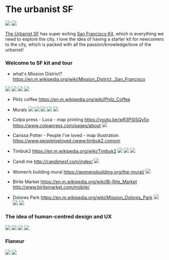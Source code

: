 
# The urbanist SF
![](theurbanistSF03.jpg)
![](theurbanistSF04.jpg)

[The Urbanist SF](http://www.theurbanistsf.com/) has super exiting
[San Francisco Kit](https://squareup.com/market/urbanist-sf/pedestrian-essentials-tote), which is everything we need to explore the city. I love the idea of having a starter kit for newcomers to the city, which is packed with all the passion/knowledge/love of the urbanist!


### Welcome to SF kit and tour

- what's Mission District?
https://en.m.wikipedia.org/wiki/Mission_District,_San_Francisco

![](theurbanistSF05.jpg)
![](theurbanistSF06.jpg)
![](theurbanistSF07.jpg)
![](theurbanistSF13.jpg)

- Philz coffee
https://en.m.wikipedia.org/wiki/Philz_Coffee

- Murals
![](theurbanistSF08.jpg)
![](theurbanistSF09.jpg)
![](theurbanistSF10.jpg)
![](theurbanistSF11.jpg)
![](theurbanistSF12.jpg)

- Colpa press - Luca - map printing
https://youtu.be/wR3PSISQy5o
https://www.colpapress.com/pages/about
![](theurbanistSF14.jpg)

- Carissa Potter - People I’ve loved - map illustration
https://www.peopleiveloved.cwww.timbuk2.comom

- Timbuk2
https://en.m.wikipedia.org/wiki/Timbuk2
![](theurbanistSF15.jpg)
![](theurbanistSF16.jpg)
![](theurbanistSF17.jpg)

- Candi me
http://candimesf.com/index/
![](theurbanistSF18.jpg)

- Women’s building mural
https://womensbuilding.org/the-mural/
![](theurbanistSF28.jpg)

- Birite Market
https://en.m.wikipedia.org/wiki/Bi-Rite_Market
http://www.biritemarket.com/mobile/

- Dolores Park
https://en.m.wikipedia.org/wiki/Mission_Dolores_Park
![](theurbanistSF30.jpg)
![](theurbanistSF31.jpg)
![](theurbanistSF32.jpg)





### The idea of human-centred design and UX

![](theurbanistSF19.jpg)
![](theurbanistSF21.jpg)
![](theurbanistSF22.jpg)
![](theurbanistSF23.jpg)

### Flaneur

![](theurbanistSF01.jpg)
![](theurbanistSF02.jpg)
